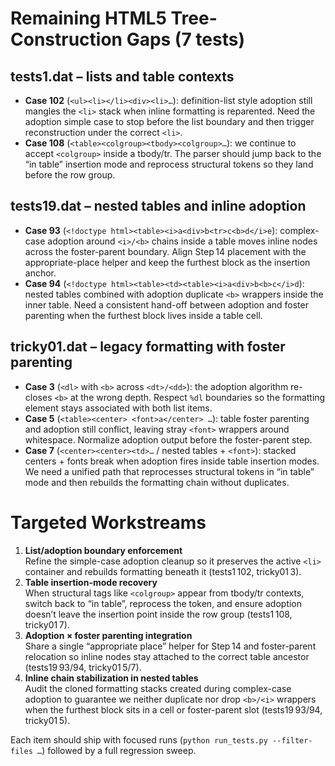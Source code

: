 # Remaining HTML5 Tree-Construction Gaps (7 tests)

## tests1.dat – lists and table contexts
- **Case 102** (`<ul><li></li><div><li>…`): definition-list style adoption still mangles the `<li>` stack when inline formatting is reparented. Need the adoption simple case to stop before the list boundary and then trigger reconstruction under the correct `<li>`.
- **Case 108** (`<table><colgroup><tbody><colgroup>…`): we continue to accept `<colgroup>` inside a tbody/tr. The parser should jump back to the “in table” insertion mode and reprocess structural tokens so they land before the row group.

## tests19.dat – nested tables and inline adoption
- **Case 93** (`<!doctype html><table><i>a<div>b<tr>c<b>d</i>e`): complex-case adoption around `<i>/<b>` chains inside a table moves inline nodes across the foster-parent boundary. Align Step 14 placement with the appropriate-place helper and keep the furthest block as the insertion anchor.
- **Case 94** (`<!doctype html><table><td><table><i>a<div>b<b>c</i>d`): nested tables combined with adoption duplicate `<b>` wrappers inside the inner table. Need a consistent hand-off between adoption and foster parenting when the furthest block lives inside a table cell.

## tricky01.dat – legacy formatting with foster parenting
- **Case 3** (`<dl>` with `<b>` across `<dt>/<dd>`): the adoption algorithm re-closes `<b>` at the wrong depth. Respect `%dl` boundaries so the formatting element stays associated with both list items.
- **Case 5** (`<table><center> <font>a</center> …`): table foster parenting and adoption still conflict, leaving stray `<font>` wrappers around whitespace. Normalize adoption output before the foster-parent step.
- **Case 7** (`<center><center><td>…` / nested tables + `<font>`): stacked centers + fonts break when adoption fires inside table insertion modes. We need a unified path that reprocesses structural tokens in “in table” mode and then rebuilds the formatting chain without duplicates.

# Targeted Workstreams
1. **List/adoption boundary enforcement**  \
	Refine the simple-case adoption cleanup so it preserves the active `<li>` container and rebuilds formatting beneath it (tests1 102, tricky01 3).
2. **Table insertion-mode recovery**  \
	When structural tags like `<colgroup>` appear from tbody/tr contexts, switch back to “in table”, reprocess the token, and ensure adoption doesn’t leave the insertion point inside the row group (tests1 108, tricky01 7).
3. **Adoption × foster parenting integration**  \
	Share a single “appropriate place” helper for Step 14 and foster-parent relocation so inline nodes stay attached to the correct table ancestor (tests19 93/94, tricky01 5/7).
4. **Inline chain stabilization in nested tables**  \
	Audit the cloned formatting stacks created during complex-case adoption to guarantee we neither duplicate nor drop `<b>/<i>` wrappers when the furthest block sits in a cell or foster-parent slot (tests19 93/94, tricky01 5).

Each item should ship with focused runs (`python run_tests.py --filter-files …`) followed by a full regression sweep.